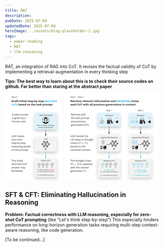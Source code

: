 ```yaml
---
title: RAT
description: 
pubDate: 2025-07-04
updatedDate: 2025-07-04
heroImage: ../assets/blog-placeholder-2.jpg
tags:
  - paper-reading
  - RAT
  - llm-reasoning
---
```


RAT, an integration of RAG into CoT. It revises the factual validity of CoT by implementing a retrieval-augmentation in every thinking step

**Tips: The best way to learn about this is to check their source codes on github. Far better than staring at the abstract paper**

![](../../assets/images/Pasted%20image%2020250704145008.png)

## SFT & CFT: Eliminating Hallucination in Reasoning

**Problem: Factual correctness with LLM reasoning, especially for zero-shot CoT prompting** (like "Let's think step-by-step")
This especially hinders performance on long-horizon generation tasks requiring multi-step context-aware reasoning, like code generation.

\[To be continued...]
